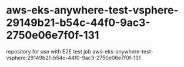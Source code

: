 # aws-eks-anywhere-test-vsphere-29149b21-b54c-44f0-9ac3-2750e06e7f0f-131
repository for use with E2E test job aws-eks-anywhere-test-vsphere:29149b21-b54c-44f0-9ac3-2750e06e7f0f-131
